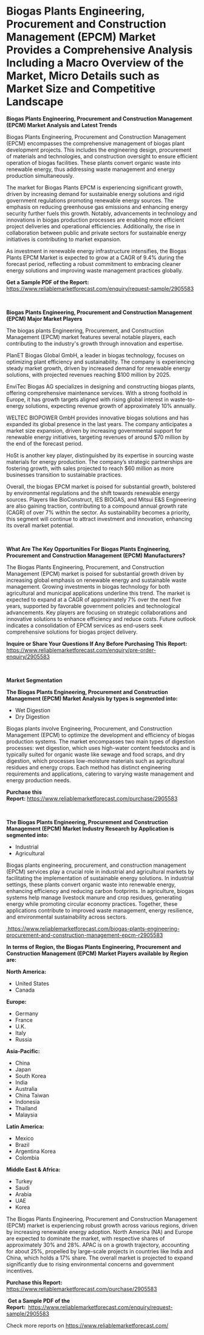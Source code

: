 <p><h1>Biogas Plants Engineering, Procurement and Construction Management (EPCM) Market Provides a Comprehensive Analysis Including a Macro Overview of the Market, Micro Details such as Market Size and Competitive Landscape</h1></p><p><strong>Biogas Plants Engineering, Procurement and Construction Management (EPCM) Market Analysis and Latest Trends</strong></p>
<p><p>Biogas Plants Engineering, Procurement and Construction Management (EPCM) encompasses the comprehensive management of biogas plant development projects. This includes the engineering design, procurement of materials and technologies, and construction oversight to ensure efficient operation of biogas facilities. These plants convert organic waste into renewable energy, thus addressing waste management and energy production simultaneously. </p><p>The market for Biogas Plants EPCM is experiencing significant growth, driven by increasing demand for sustainable energy solutions and rigid government regulations promoting renewable energy sources. The emphasis on reducing greenhouse gas emissions and enhancing energy security further fuels this growth. Notably, advancements in technology and innovations in biogas production processes are enabling more efficient project deliveries and operational efficiencies. Additionally, the rise in collaboration between public and private sectors for sustainable energy initiatives is contributing to market expansion. </p><p>As investment in renewable energy infrastructure intensifies, the Biogas Plants EPCM Market is expected to grow at a CAGR of 9.4% during the forecast period, reflecting a robust commitment to embracing cleaner energy solutions and improving waste management practices globally.</p></p>
<p><strong>Get a Sample PDF of the Report:&nbsp;</strong> <a href="https://www.reliablemarketforecast.com/enquiry/request-sample/2905583?utm_campaign=3130&utm_medium=2&utm_source=Github&utm_content=ia&utm_term=12032025&utm_id=biogas-plants-engineering-procurement-and-construction-management-epcm">https://www.reliablemarketforecast.com/enquiry/request-sample/2905583</a></p>
<p>&nbsp;</p>
<p><strong>Biogas Plants Engineering, Procurement and Construction Management (EPCM) Major Market Players</strong></p>
<p><p>The biogas plants Engineering, Procurement, and Construction Management (EPCM) market features several notable players, each contributing to the industry's growth through innovation and expertise. </p><p>PlanET Biogas Global GmbH, a leader in biogas technology, focuses on optimizing plant efficiency and sustainability. The company is experiencing steady market growth, driven by increased demand for renewable energy solutions, with projected revenues reaching $100 million by 2025.</p><p>EnviTec Biogas AG specializes in designing and constructing biogas plants, offering comprehensive maintenance services. With a strong foothold in Europe, it has growth targets aligned with rising global interest in waste-to-energy solutions, expecting revenue growth of approximately 10% annually.</p><p>WELTEC BIOPOWER GmbH provides innovative biogas solutions and has expanded its global presence in the last years. The company anticipates a market size expansion, driven by increasing governmental support for renewable energy initiatives, targeting revenues of around $70 million by the end of the forecast period.</p><p>HoSt is another key player, distinguished by its expertise in sourcing waste materials for energy production. The company’s strategic partnerships are fostering growth, with sales projected to reach $60 million as more businesses transition to sustainable practices.</p><p>Overall, the biogas EPCM market is poised for substantial growth, bolstered by environmental regulations and the shift towards renewable energy sources. Players like BioConstruct, IES BIOGAS, and Mitsui E&S Engineering are also gaining traction, contributing to a compound annual growth rate (CAGR) of over 7% within the sector. As sustainability becomes a priority, this segment will continue to attract investment and innovation, enhancing its overall market potential.</p></p>
<p>&nbsp;</p>
<p><strong>What Are The Key Opportunities For Biogas Plants Engineering, Procurement and Construction Management (EPCM) Manufacturers?</strong></p>
<p><p>The Biogas Plants Engineering, Procurement, and Construction Management (EPCM) market is poised for substantial growth driven by increasing global emphasis on renewable energy and sustainable waste management. Growing investments in biogas technology for both agricultural and municipal applications underline this trend. The market is expected to expand at a CAGR of approximately 7% over the next five years, supported by favorable government policies and technological advancements. Key players are focusing on strategic collaborations and innovative solutions to enhance efficiency and reduce costs. Future outlook indicates a consolidation of EPCM services as end-users seek comprehensive solutions for biogas project delivery.</p></p>
<p><strong>Inquire or Share Your Questions If Any Before Purchasing This Report:</strong> <a href="https://www.reliablemarketforecast.com/enquiry/pre-order-enquiry/2905583?utm_campaign=3130&utm_medium=2&utm_source=Github&utm_content=ia&utm_term=12032025&utm_id=biogas-plants-engineering-procurement-and-construction-management-epcm">https://www.reliablemarketforecast.com/enquiry/pre-order-enquiry/2905583</a></p>
<p>&nbsp;</p>
<p><strong>Market Segmentation</strong></p>
<p><strong>The Biogas Plants Engineering, Procurement and Construction Management (EPCM) Market Analysis by types is segmented into:</strong></p>
<p><ul><li>Wet Digestion</li><li>Dry Digestion</li></ul></p>
<p><p>Biogas plants involve Engineering, Procurement, and Construction Management (EPCM) to optimize the development and efficiency of biogas production systems. The market encompasses two main types of digestion processes: wet digestion, which uses high-water content feedstocks and is typically suited for organic waste like sewage and food scraps, and dry digestion, which processes low-moisture materials such as agricultural residues and energy crops. Each method has distinct engineering requirements and applications, catering to varying waste management and energy production needs.</p></p>
<p><strong>Purchase this Report:&nbsp;</strong><a href="https://www.reliablemarketforecast.com/purchase/2905583?utm_campaign=3130&utm_medium=2&utm_source=Github&utm_content=ia&utm_term=12032025&utm_id=biogas-plants-engineering-procurement-and-construction-management-epcm">https://www.reliablemarketforecast.com/purchase/2905583</a></p>
<p>&nbsp;</p>
<p><strong>The Biogas Plants Engineering, Procurement and Construction Management (EPCM) Market Industry Research by Application is segmented into:</strong></p>
<p><ul><li>Industrial</li><li>Agricultural</li></ul></p>
<p><p>Biogas plants engineering, procurement, and construction management (EPCM) services play a crucial role in industrial and agricultural markets by facilitating the implementation of sustainable energy solutions. In industrial settings, these plants convert organic waste into renewable energy, enhancing efficiency and reducing carbon footprints. In agriculture, biogas systems help manage livestock manure and crop residues, generating energy while promoting circular economy practices. Together, these applications contribute to improved waste management, energy resilience, and environmental sustainability across sectors.</p></p>
<p><a href="https://www.reliablemarketforecast.com/biogas-plants-engineering-procurement-and-construction-management-epcm-r2905583?utm_campaign=3130&utm_medium=2&utm_source=Github&utm_content=ia&utm_term=12032025&utm_id=biogas-plants-engineering-procurement-and-construction-management-epcm">&nbsp;https://www.reliablemarketforecast.com/biogas-plants-engineering-procurement-and-construction-management-epcm-r2905583</a></p>
<p><strong>In terms of Region, the Biogas Plants Engineering, Procurement and Construction Management (EPCM) Market Players available by Region are:</strong></p>
<p>
    <p> <strong> North America: </strong>
        <ul>
            <li>United States</li>
            <li>Canada</li>
        </ul>
        </p> 
    <p> <strong> Europe: </strong>
        <ul>
            <li>Germany</li>
            <li>France</li>
            <li>U.K.</li>
            <li>Italy</li>
            <li>Russia</li>
        </ul>
        </p> 
    <p> <strong> Asia-Pacific: </strong>
        <ul>
            <li>China</li>
            <li>Japan</li>
            <li>South Korea</li>
            <li>India</li>
            <li>Australia</li>
            <li>China Taiwan</li>
            <li>Indonesia</li>
            <li>Thailand</li>
            <li>Malaysia</li>
        </ul>
        </p> 
    <p> <strong> Latin America: </strong>
        <ul>
            <li>Mexico</li>
            <li>Brazil</li>
            <li>Argentina Korea</li>
            <li>Colombia</li>
        </ul>
        </p> 
    <p> <strong> Middle East & Africa: </strong>
        <ul>
            <li>Turkey</li>
            <li>Saudi</li>
            <li>Arabia</li>
            <li>UAE</li>
            <li>Korea</li>
        </ul>
    </p>
    </p>
<p><p>The Biogas Plants Engineering, Procurement and Construction Management (EPCM) market is experiencing robust growth across various regions, driven by increasing renewable energy adoption. North America (NA) and Europe are expected to dominate the market, with respective shares of approximately 30% and 28%. APAC is on a growth trajectory, accounting for about 25%, propelled by large-scale projects in countries like India and China, which holds a 17% share. The overall market is projected to expand significantly due to rising environmental concerns and government incentives.</p></p>
<p><strong>Purchase this Report: </strong><a href="https://www.reliablemarketforecast.com/purchase/2905583?utm_campaign=3130&utm_medium=2&utm_source=Github&utm_content=ia&utm_term=12032025&utm_id=biogas-plants-engineering-procurement-and-construction-management-epcm">https://www.reliablemarketforecast.com/purchase/2905583</a></p>
<p>&nbsp;<strong>Get a Sample PDF of the Report:&nbsp;&nbsp;</strong><a href="https://www.reliablemarketforecast.com/enquiry/request-sample/2905583?utm_campaign=3130&utm_medium=2&utm_source=Github&utm_content=ia&utm_term=12032025&utm_id=biogas-plants-engineering-procurement-and-construction-management-epcm">https://www.reliablemarketforecast.com/enquiry/request-sample/2905583</a></p>
<p><strong></strong></p>
<p>Check more reports on <a href="https://www.reliablemarketforecast.com/?utm_campaign=3130&utm_medium=2&utm_source=Github&utm_content=ia&utm_term=12032025&utm_id=biogas-plants-engineering-procurement-and-construction-management-epcm">https://www.reliablemarketforecast.com/</a></p>